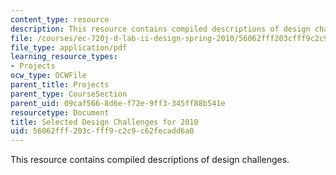 ```yaml
---
content_type: resource
description: This resource contains compiled descriptions of design challenges.
file: /courses/ec-720j-d-lab-ii-design-spring-2010/56062fff203cfff9c2c9c62fecadd6a0_MITEC_720JS10_comp_desc.pdf
file_type: application/pdf
learning_resource_types:
- Projects
ocw_type: OCWFile
parent_title: Projects
parent_type: CourseSection
parent_uid: 09caf566-8d6e-f72e-9ff3-345ff88b541e
resourcetype: Document
title: Selected Design Challenges for 2010
uid: 56062fff-203c-fff9-c2c9-c62fecadd6a0
---
```

This resource contains compiled descriptions of design challenges.

